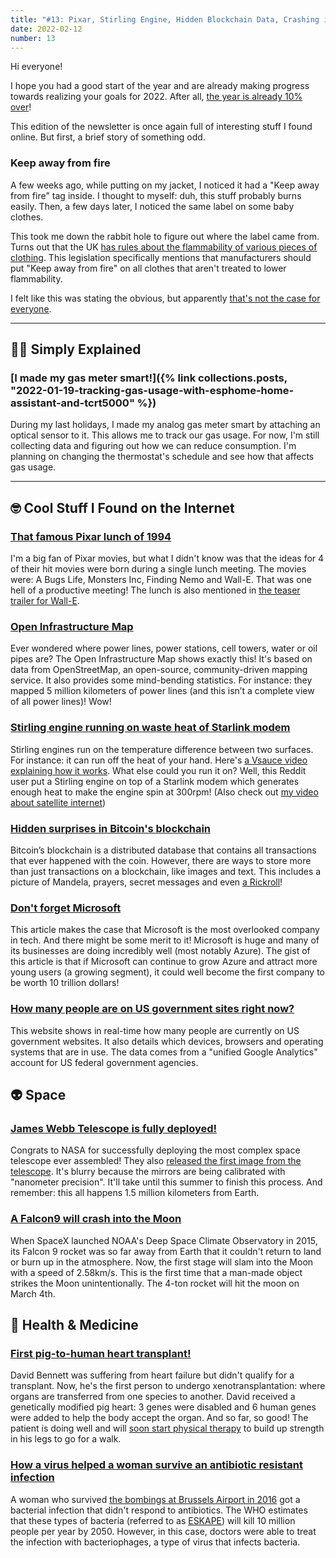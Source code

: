 ```yaml
---
title: "#13: Pixar, Stirling Engine, Hidden Blockchain Data, Crashing into the Moon, First Pig Heart Transplant, and more!"
date: 2022-02-12
number: 13
---
```


Hi everyone!

I hope you had a good start of the year and are already making progress towards realizing your goals for 2022. After all, [the year is already 10% over](https://www.yearprogressbar.com)!

This edition of the newsletter is once again full of interesting stuff I found online. But first, a brief story of something odd.

### Keep away from fire
A few weeks ago, while putting on my jacket, I noticed it had a "Keep away from fire" tag inside. I thought to myself: duh, this stuff probably burns easily. Then, a few days later, I noticed the same label on some baby clothes.

This took me down the rabbit hole to figure out where the label came from. Turns out that the UK [has rules about the flammability of various pieces of clothing](https://www.legislation.gov.uk/uksi/1985/2043/made?view=plain). This legislation specifically mentions that manufacturers should put "Keep away from fire" on all clothes that aren't treated to lower flammability. 

I felt like this was stating the obvious, but apparently [that's not the case for everyone](https://www.irishtimes.com/sport/keep-away-from-fire-warning-on-child-clothing-sufficiently-clear-1.326665).

<!--more-->

---

## 👨‍🏫 Simply Explained
### [I made my gas meter smart!]({% link collections.posts, "2022-01-19-tracking-gas-usage-with-esphome-home-assistant-and-tcrt5000" %})
During my last holidays, I made my analog gas meter smart by attaching an optical sensor to it. This allows me to track our gas usage. For now, I'm still collecting data and figuring out how we can reduce consumption. I'm planning on changing the thermostat's schedule and see how that affects gas usage.

---

## 🤓 Cool Stuff I Found on the Internet

### [That famous Pixar lunch of 1994](https://gointothestory.blcklst.com/that-famous-pixar-lunch-of-1994-2200a9f68afd)
I'm a big fan of Pixar movies, but what I didn't know was that the ideas for 4 of their hit movies were born during a single lunch meeting. The movies were: A Bugs Life, Monsters Inc, Finding Nemo and Wall-E. That was one hell of a productive meeting! The lunch is also mentioned in [the teaser trailer for Wall-E](https://www.youtube.com/watch?v=l3W-QJQjsu4).

### [Open Infrastructure Map](https://openinframap.org/)
Ever wondered where power lines, power stations, cell towers, water or oil pipes are? The Open Infrastructure Map shows exactly this! It's based on data from OpenStreetMap, an open-source, community-driven mapping service. It also provides some mind-bending statistics. For instance: they mapped 5 million kilometers of power lines (and this isn’t a complete view of all power lines)! Wow!

### [Stirling engine running on waste heat of Starlink modem](https://www.reddit.com/r/Starlink/comments/rzjv84/stirling_engine_running_at_over_300_rpm_off_of/)
Stirling engines run on the temperature difference between two surfaces. For instance: it can run off the heat of your hand. Here's [a Vsauce video explaining how it works](https://youtu.be/p-VDVI1GMZk?t=269). What else could you run it on? Well, this Reddit user put a Stirling engine on top of a Starlink modem which generates enough heat to make the engine spin at 300rpm! (Also check out [my video about satellite internet](https://www.youtube.com/watch?v=npfNcZKednA))

### [Hidden surprises in Bitcoin's blockchain](https://www.righto.com/2014/02/ascii-bernanke-wikileaks-photographs.html)
Bitcoin’s blockchain is a distributed database that contains all transactions that ever happened with the coin. However, there are ways to store more than just transactions on a blockchain, like images and text. This includes a picture of Mandela, prayers, secret messages and even [a Rickroll](https://www.youtube.com/watch?v=dQw4w9WgXcQ)!

### [Don't forget Microsoft](https://luttig.substack.com/p/dont-forget-microsoft)
This article makes the case that Microsoft is the most overlooked company in tech. And there might be some merit to it! Microsoft is huge and many of its businesses are doing incredibly well (most notably Azure). The gist of this article is that if Microsoft can continue to grow Azure and attract more young users (a growing segment), it could well become the first company to be worth 10 trillion dollars!

### [How many people are on US government sites right now?](https://analytics.usa.gov/)
This website shows in real-time how many people are currently on US government websites. It also details which devices, browsers and operating systems that are in use. The data comes from a "unified Google Analytics" account for US federal government agencies.

## 👽 Space
### [James Webb Telescope is fully deployed!](https://www.jwst.nasa.gov/)
Congrats to NASA for successfully deploying the most complex space telescope ever assembled! They also [released the first image from the telescope](https://blogs.nasa.gov/webb/2022/02/11/photons-received-webb-sees-its-first-star-18-times/). It's blurry because the mirrors are being calibrated with "nanometer precision". It'll take until this summer to finish this process. And remember: this all happens 1.5 million kilometers from Earth.

### [A Falcon9 will crash into the Moon](https://arstechnica.com/science/2022/01/an-old-falcon-9-rocket-may-strike-the-moon-within-weeks/)
When SpaceX launched NOAA's Deep Space Climate Observatory in 2015, its Falcon 9 rocket was so far away from Earth that it couldn't return to land or burn up in the atmosphere. Now, the first stage will slam into the Moon with a speed of 2.58km/s. This is the first time that a man-made object strikes the Moon unintentionally. The 4-ton rocket will hit the moon on March 4th.

## 🏥 Health & Medicine
### [First pig-to-human heart transplant!](https://www.irishtimes.com/life-and-style/health-family/two-weeks-after-his-operation-david-bennett-is-alive-his-pig-s-heart-beating-soundly-1.4783776)
David Bennett was suffering from heart failure but didn't qualify for a transplant. Now, he's the first person to undergo xenotransplantation: where organs are transferred from one species to another. David received a genetically modified pig heart: 3 genes were disabled and 6 human genes were added to help the body accept the organ. And so far, so good! The patient is doing well and will [soon start physical therapy](https://www.msn.com/en-us/health/medical/recipient-of-pig-heart-undergoing-physical-therapy-for-first-time-university-of-maryland-says/ar-AATfC5m) to build up strength in his legs to go for a walk.

### [How a virus helped a woman survive an antibiotic resistant infection](https://english.elpais.com/usa/2022-01-27/how-a-virus-helped-a-woman-survive-a-dangerous-antibiotic-resistant-infection.html)
A woman who survived [the bombings at Brussels Airport in 2016](https://en.wikipedia.org/wiki/2016_Brussels_bombings) got a bacterial infection that didn't respond to antibiotics. The WHO estimates that these types of bacteria (referred to as [ESKAPE](https://en.wikipedia.org/wiki/ESKAPE)) will kill 10 million people per year by 2050.
However, in this case, doctors were able to treat the infection with bacteriophages, a type of virus that infects bacteria.